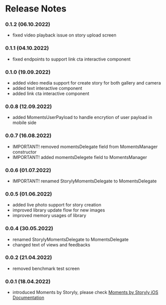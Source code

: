 # Release Notes
### 0.1.2 (06.10.2022)
* fixed video playback issue on story upload screen

### 0.1.1 (04.10.2022)
* fixed endpoints to support link cta interactive component 

### 0.1.0 (19.09.2022)
* added video media support for create story for both gallery and camera
* added text interactive component
* added link cta interactive component

### 0.0.8 (12.09.2022)
* added MomentsUserPayload to handle encrytion of user payload in mobile side

### 0.0.7 (16.08.2022)
* IMPORTANT! removed momentsDelegate field from MomentsManager constructor
* IMPORTANT! added momentsDelegete field to MomentsManager

### 0.0.6 (01.07.2022)
* IMPORTANT! renamed StorylyMomentsDelegate to MomentsDelegate

### 0.0.5 (01.06.2022)
* added live photo support for story creation
* improved library update flow for new images
* improved memory usages of library

### 0.0.4 (30.05.2022)
* renamed StorylyMomentsDelegate to MomentsDelegate
* changed text of views and feedbacks

### 0.0.2 (21.04.2022)
* removed benchmark test screen

### 0.0.1 (18.04.2022)
* introduced Moments by Storyly, please check [Moments by Storyly iOS Documentation](https://integration.storyly.io/moments-ios/quick-start.html)
